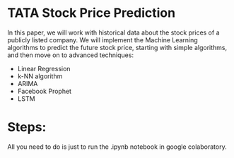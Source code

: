 # TATA Stock Price Prediction

In this paper, we will work with historical data about the stock prices of a publicly listed company. We will implement the Machine Learning algorithms to predict the future stock price, starting with simple algorithms, and then move on to advanced techniques:

  - Linear Regression
  - k-NN algorithm
  - ARIMA
  - Facebook Prophet
  - LSTM

# Steps:

All you need to do is just to run the .ipynb notebook in google colaboratory.